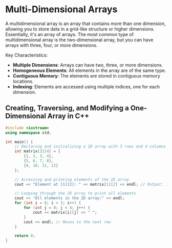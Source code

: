# Multi-Dimensional Arrays
A multidimensional array is an array that contains more than one dimension, allowing you to store data in a grid-like structure or higher dimensions. Essentially, it's an array of arrays. The most common type of multidimensional array is the two-dimensional array, but you can have arrays with three, four, or more dimensions.

Key Characteristics:
- **Multiple Dimensions**: Arrays can have two, three, or more dimensions.
- **Homogeneous Elements**: All elements in the array are of the same type.
- **Contiguous Memory**: The elements are stored in contiguous memory locations.
- **Indexing**: Elements are accessed using multiple indices, one for each dimension.

## Creating, Traversing, and Modifying a One-Dimensional Array in C++
```cpp
#include <iostream>
using namespace std;

int main() {
    // Declaring and initializing a 2D array with 3 rows and 4 columns
    int matrix[3][4] = {
        {1, 2, 3, 4},
        {5, 6, 7, 8},
        {9, 10, 11, 12}
    };

    // Accessing and printing elements of the 2D array
    cout << "Element at [1][2]: " << matrix[1][2] << endl; // Output: 7

    // Looping through the 2D array to print all elements
    cout << "All elements in the 2D array:" << endl;
    for (int i = 0; i < 3; i++) {
        for (int j = 0; j < 4; j++) {
            cout << matrix[i][j] << " ";
        }
        cout << endl; // Moves to the next row
    }

    return 0;
}
```
